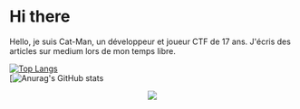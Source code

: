 # Hi there
Hello, je suis Cat-Man, un développeur et joueur CTF de 17 ans.
J'écris des articles sur medium lors de mon temps libre.

[![Top Langs](https://github-readme-stats.vercel.app/api/top-langs/?username=Cat-Man123&langs_count=10&layout=compact&theme=gruvbox)](https://github.com/anuraghazra/github-readme-stats)<br>
[![Anurag's GitHub stats](https://github-readme-stats.vercel.app/api?username=Cat-Man123&show_icons=true&theme=gruvbox)

<p align="center">
  <a href="https://skillicons.dev">
    <img src="https://skillicons.dev/icons?i=androidstudio,bash,c,css,dart,flask,flutter,github,html,idea,java,js,kotlin,linux,maven,mysql,php,py,qt,raspberrypi,selenium,tensorflow,vscode&perline=10" />
  </a>
</p>

